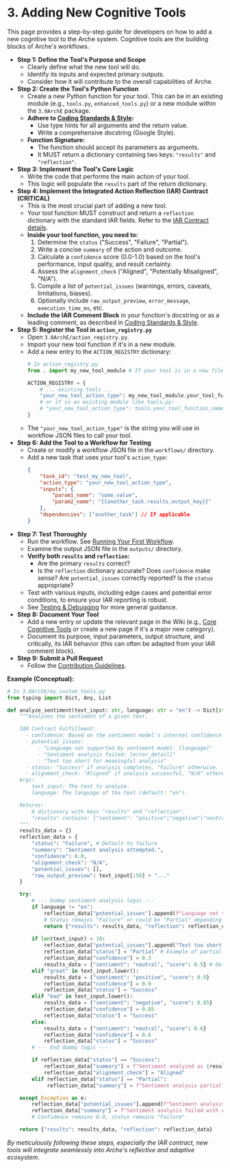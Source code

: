 # 3. Adding New Cognitive Tools

<!--
Instruction for AI Assistant (e.g., Cursor) or Keyholder populating the Wiki:
Step-by-step guide: define function, implement IAR, register in action_registry.py, add to workflow, test.
-->

This page provides a step-by-step guide for developers on how to add a new cognitive tool to the Arche system. Cognitive tools are the building blocks of Arche's workflows.

*   **Step 1: Define the Tool's Purpose and Scope**
    *   Clearly define what the new tool will do.
    *   Identify its inputs and expected primary outputs.
    *   Consider how it will contribute to the overall capabilities of Arche.
*   **Step 2: Create the Tool's Python Function**
    *   Create a new Python function for your tool. This can be in an existing module (e.g., `tools.py`, `enhanced_tools.py`) or a new module within the `3.0ArchE` package.
    *   **Adhere to [Coding Standards & Style](./02_Coding_Standards_And_Style.md):**
        *   Use type hints for all arguments and the return value.
        *   Write a comprehensive docstring (Google Style).
    *   **Function Signature:**
        *   The function should accept its parameters as arguments.
        *   It MUST return a dictionary containing two keys: `"results"` and `"reflection"`.
*   **Step 3: Implement the Tool's Core Logic**
    *   Write the code that performs the main action of your tool.
    *   This logic will populate the `results` part of the return dictionary.
*   **Step 4: Implement the Integrated Action Reflection (IAR) Contract (CRITICAL)**
    *   This is the most crucial part of adding a new tool.
    *   Your tool function MUST construct and return a `reflection` dictionary with the standard IAR fields. Refer to the [IAR Contract details](../04_Arche_Architecture_And_Internals/04_Action_Registry_and_Tool_Integration.md#the-integrated-action-reflection-iar-contract-mandatory-for-all-tools).
    *   **Inside your tool function, you need to:**
        1.  Determine the `status` ("Success", "Failure", "Partial").
        2.  Write a concise `summary` of the action and outcome.
        3.  Calculate a `confidence` score (0.0-1.0) based on the tool's performance, input quality, and result certainty.
        4.  Assess the `alignment_check` ("Aligned", "Potentially Misaligned", "N/A").
        5.  Compile a list of `potential_issues` (warnings, errors, caveats, limitations, biases).
        6.  Optionally include `raw_output_preview`, `error_message`, `execution_time_ms`, etc.
    *   **Include the IAR Comment Block** in your function's docstring or as a leading comment, as described in [Coding Standards & Style](./02_Coding_Standards_And_Style.md#integrated-action-reflection-iar-comment-block).
*   **Step 5: Register the Tool in `action_registry.py`**
    *   Open `3.0ArchE/action_registry.py`.
    *   Import your new tool function if it's in a new module.
    *   Add a new entry to the `ACTION_REGISTRY` dictionary:
        ```python
        # In action_registry.py
        from . import my_new_tool_module # If your tool is in a new file

        ACTION_REGISTRY = {
            # ... existing tools ...
            "your_new_tool_action_type": my_new_tool_module.your_tool_function_name,
            # or if in an existing module like tools.py:
            # "your_new_tool_action_type": tools.your_tool_function_name,
        }
        ```
    *   The `"your_new_tool_action_type"` is the string you will use in workflow JSON files to call your tool.
*   **Step 6: Add the Tool to a Workflow for Testing**
    *   Create or modify a workflow JSON file in the `workflows/` directory.
    *   Add a new task that uses your tool's `action_type`:
        ```json
        {
            "task_id": "test_my_new_tool",
            "action_type": "your_new_tool_action_type",
            "inputs": {
                "param1_name": "some_value",
                "param2_name": "{{another_task.results.output_key}}"
            },
            "dependencies": ["another_task"] // If applicable
        }
        ```
*   **Step 7: Test Thoroughly**
    *   Run the workflow. See [Running Your First Workflow](../02_Getting_Started_with_Arche/04_Running_Your_First_Workflow.md).
    *   Examine the output JSON file in the `outputs/` directory.
    *   **Verify both `results` and `reflection`:**
        *   Are the primary `results` correct?
        *   Is the `reflection` dictionary accurate? Does `confidence` make sense? Are `potential_issues` correctly reported? Is the `status` appropriate?
    *   Test with various inputs, including edge cases and potential error conditions, to ensure your IAR reporting is robust.
    *   See [Testing & Debugging](./06_Testing_And_Debugging.md) for more general guidance.
*   **Step 8: Document Your Tool**
    *   Add a new entry or update the relevant page in the Wiki (e.g., [Core Cognitive Tools](../03_Using_Arche_Workflows_And_Tools/02_Core_Cognitive_Tools.md) or create a new page if it's a major new category).
    *   Document its purpose, input parameters, output structure, and critically, its IAR behavior (this can often be adapted from your IAR comment block).
*   **Step 9: Submit a Pull Request**
    *   Follow the [Contribution Guidelines](./01_Contribution_Guidelines.md).

**Example (Conceptual):**

```python
# In 3.0ArchE/my_custom_tools.py
from typing import Dict, Any, List

def analyze_sentiment(text_input: str, language: str = "en") -> Dict[str, Any]:
    """Analyzes the sentiment of a given text.

    IAR Contract Fulfillment:
      - confidence: Based on the sentiment model's internal confidence score for the prediction.
      - potential_issues:
          - "Language not supported by sentiment model: [language]"
          - "Sentiment analysis failed: [error_detail]"
          - "Text too short for meaningful analysis"
      - status: "Success" if analysis completes, "Failure" otherwise.
      - alignment_check: "Aligned" if analysis successful, "N/A" otherwise.
    Args:
        text_input: The text to analyze.
        language: The language of the text (default: "en").

    Returns:
        A dictionary with keys "results" and "reflection".
        "results" contains: {"sentiment": "positive"|"negative"|"neutral", "score": float}.
    """
    results_data = {}
    reflection_data = {
        "status": "Failure", # Default to failure
        "summary": "Sentiment analysis attempted.",
        "confidence": 0.0,
        "alignment_check": "N/A",
        "potential_issues": [],
        "raw_output_preview": text_input[:50] + "..."
    }

    try:
        # --- Dummy sentiment analysis logic --- 
        if language != "en":
            reflection_data["potential_issues"].append(f"Language not supported by sentiment model: {language}")
            # Status remains "Failure" or could be "Partial" depending on design
            return {"results": results_data, "reflection": reflection_data}
        
        if len(text_input) < 10:
            reflection_data["potential_issues"].append("Text too short for meaningful analysis")
            reflection_data["status"] = "Partial" # Example of partial success
            reflection_data["confidence"] = 0.3
            results_data = {"sentiment": "neutral", "score": 0.5} # Default/fallback result
        elif "great" in text_input.lower():
            results_data = {"sentiment": "positive", "score": 0.9}
            reflection_data["confidence"] = 0.9
            reflection_data["status"] = "Success"
        elif "bad" in text_input.lower():
            results_data = {"sentiment": "negative", "score": 0.85}
            reflection_data["confidence"] = 0.85
            reflection_data["status"] = "Success"
        else:
            results_data = {"sentiment": "neutral", "score": 0.6}
            reflection_data["confidence"] = 0.6
            reflection_data["status"] = "Success"
        # --- End dummy logic ---

        if reflection_data["status"] == "Success":
            reflection_data["summary"] = f"Sentiment analyzed as {results_data['sentiment']} with score {results_data['score']}."
            reflection_data["alignment_check"] = "Aligned"
        elif reflection_data["status"] == "Partial":
             reflection_data["summary"] = f"Sentiment analysis partially completed due to: {reflection_data['potential_issues']}."

    except Exception as e:
        reflection_data["potential_issues"].append(f"Sentiment analysis failed: {str(e)}")
        reflection_data["summary"] = f"Sentiment analysis failed with error: {str(e)}"
        # Confidence remains 0.0, status remains "Failure"

    return {"results": results_data, "reflection": reflection_data}

```

*By meticulously following these steps, especially the IAR contract, new tools will integrate seamlessly into Arche's reflective and adaptive ecosystem.* 
